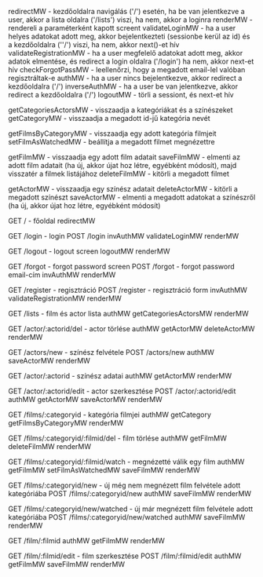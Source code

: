 redirectMW - kezdőoldalra navigálás ('/') esetén, ha be van jelentkezve a user, akkor a lista oldalra ('/lists') viszi, ha nem, akkor a loginra
renderMW - rendereli a paraméterként kapott screent
validateLoginMW - ha a user helyes adatokat adott meg, akkor bejelentkezteti (sessionbe kerül az id) és a kezdőoldalra (''/') viszi,
                   ha nem, akkor next()-et hív
validateRegistrationMW - ha a user megfelelő adatokat adott meg, akkor adatok elmentése, és redirect a login oldalra ('/login')
                      ha nem, akkor next-et hív
checkForgotPassMW - leellenőrzi, hogy a megadott email-lel valóban regisztráltak-e
authMW - ha a user nincs bejelentkezve, akkor redirect a kezdőoldalra ('/')
inverseAuthMW - ha a user be van jelentkezve, akkor redirect a kezdőoldalra ('/')
logoutMW - törli a sessiont, és next-et hív

getCategoriesActorsMW - visszaadja a kategóriákat és a színészeket
getCategoryMW - visszaadja a megadott id-jű kategória nevét

getFilmsByCategoryMW - visszaadja egy adott kategória filmjeit
setFilmAsWatchedMW - beállítja a megadott filmet megnézettre

getFilmMW - visszaadja egy adott film adatait
saveFilmMW - elmenti az adott film adatait (ha új, akkor újat hoz létre, egyébként módosít), majd visszatér a filmek listájához
deleteFilmMW - kitörli a megadott filmet

getActorMW - visszaadja egy színész adatait
deleteActorMW - kitörli a megadott színészt
saveActorMW - elmenti a megadott adatokat a színészről (ha új, akkor újat hoz létre, egyébként módosít)


GET / - főoldal
    redirectMW

GET /login - login
POST /login
    invAuthMW
    validateLoginMW
    renderMW


GET /logout - logout screen
    logoutMW
    renderMW

GET /forgot - forgot password screen
POST /forgot - forgot password email-cím
    invAuthMW
    renderMW

GET /register - regisztráció
POST /register - regisztráció form
    invAuthMW
    validateRegistrationMW
    renderMW

GET /lists - film és actor lista
    authMW
    getCategoriesActorsMW
    renderMW

GET /actor/:actorid/del - actor törlése
    authMW
    getActorMW
    deleteActorMW
    renderMW

GET /actors/new - színész felvétele
POST /actors/new
    authMW
    saveActorMW
    renderMW

GET /actor/:actorid - színész adatai
    authMW
    getActorMW
    renderMW

GET /actor/:actorid/edit - actor szerkesztése
POST /actor/:actorid/edit
    authMW
    getActorMW
    saveActorMW
    renderMW

GET /films/:categoryid - kategória filmjei
    authMW
    getCategory
    getFilmsByCategoryMW
    renderMW

GET /films/:categoryid/:filmid/del - film törlése
    authMW
    getFilmMW
    deleteFilmMW
    renderMW

GET /films/:categoryid/:filmid/watch - megnézetté válik egy film
    authMW
    getFilmMW
    setFilmAsWatchedMW
    saveFilmMW
    renderMW

GET /films/:categoryid/new - új még nem megnézett film felvétele adott kategóriába
POST /films/:categoryid/new
    authMW
    saveFilmMW
    renderMW

GET /films/:categoryid/new/watched - új már megnézett film felvétele adott kategóriába
POST /films/:categoryid/new/watched
    authMW
    saveFilmMW
    renderMW

GET /film/:filmid
    authMW
    getFilmMW
    renderMW

GET /film/:filmid/edit - film szerkesztése
POST /film/:filmid/edit
    authMW
    getFilmMW
    saveFilmMW
    renderMW